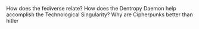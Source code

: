 How does the fediverse relate?
How does the Dentropy Daemon help accomplish the Technological Singularity?
Why are Cipherpunks better than hitler
